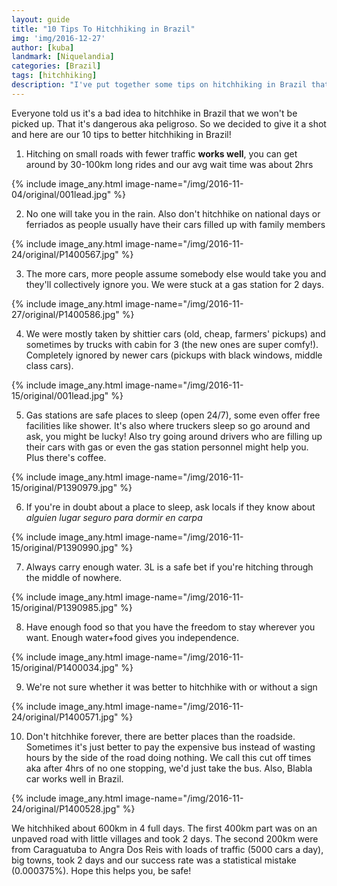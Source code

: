 ```yaml
---
layout: guide
title: "10 Tips To Hitchhiking in Brazil"
img: 'img/2016-12-27'
author: [kuba]
landmark: [Niquelandia]
categories: [Brazil]
tags: [hitchhiking]
description: "I've put together some tips on hitchhiking in Brazil that we learned from our experience of hitching 600km. Good luck!"
---
```


Everyone told us it's a bad idea to hitchhike in Brazil that we won't be picked up. That it's dangerous aka peligroso. So we decided to give it a shot and here are our 10 tips to better hitchhiking in Brazil!

1) Hitching on small roads with fewer traffic **works well**, you can get around by 30-100km long rides and our avg wait time was about 2hrs

{% include image_any.html image-name="/img/2016-11-04/original/001lead.jpg" %}

2) No one will take you in the rain. Also don't hitchhike on national days or ferriados as people usually have their cars filled up with family members

{% include image_any.html image-name="/img/2016-11-24/original/P1400567.jpg" %}

3) The more cars, more people assume somebody else would take you and they'll collectively ignore you. We were stuck at a gas station for 2 days.

{% include image_any.html image-name="/img/2016-11-27/original/P1400586.jpg" %}

4) We were mostly taken by shittier cars (old, cheap, farmers' pickups) and sometimes by trucks with cabin for 3 (the new ones are super comfy!). Completely ignored by newer cars (pickups with black windows, middle class cars). 

{% include image_any.html image-name="/img/2016-11-15/original/001lead.jpg" %}

5) Gas stations are safe places to sleep (open 24/7), some even offer free facilities like shower. It's also where truckers sleep so go around and ask, you might be lucky! Also try going around drivers who are filling up their cars with gas or even the gas station personnel might help you. Plus there's coffee.

{% include image_any.html image-name="/img/2016-11-15/original/P1390979.jpg" %}

6) If you're in doubt about a place to sleep, ask locals if they know about *alguien lugar seguro para dormir en carpa*

{% include image_any.html image-name="/img/2016-11-15/original/P1390990.jpg" %}

7) Always carry enough water. 3L is a safe bet if you're hitching through the middle of nowhere.

{% include image_any.html image-name="/img/2016-11-15/original/P1390985.jpg" %}

8) Have enough food so that you have the freedom to stay wherever you want. Enough water+food gives you independence.

{% include image_any.html image-name="/img/2016-11-15/original/P1400034.jpg" %}

9) We're not sure whether it was better to hitchhike with or without a sign

{% include image_any.html image-name="/img/2016-11-24/original/P1400571.jpg" %}

10) Don't hitchhike forever, there are better places than the roadside. Sometimes it's just better to pay the expensive bus instead of wasting hours by the side of the road doing nothing. We call this cut off times aka after 4hrs of no one stopping, we'd just take the bus. Also, Blabla car works well in Brazil.

{% include image_any.html image-name="/img/2016-11-24/original/P1400528.jpg" %}

We hitchhiked about 600km in 4 full days. The first 400km part was on an unpaved road with little villages and took 2 days. The second 200km were from Caraguatuba to Angra Dos Reis with loads of traffic (5000 cars a day), big towns, took 2 days and our success rate was a statistical mistake (0.000375%). Hope this helps you, be safe! 
